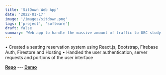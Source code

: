 ```yaml
---
title: 'SitDown Web App'
date: '2022-01-17'
image: '/images/sitdown.png'
tags: ['project', 'software']
draft: false
summary: 'Web app to handle the massive amount of traffic to UBC study areas. '
---
```


• Created a seating reservation system using React.js, Bootstrap, Firebase Auth, Firestore and Hosting
• Handled the user authentication, server requests and portions of the user interface

[**Repo**](https://github.com/Haxrox/sitdown) --- [**Demo**](https://nwhacks-sitdown.web.app/)
